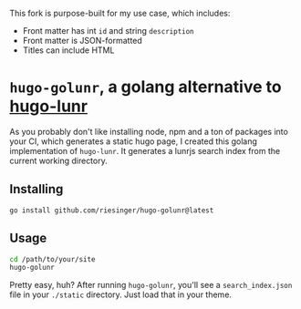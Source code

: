 This fork is purpose-built for my use case, which includes:

- Front matter has int `id` and string `description`
- Front matter is JSON-formatted
- Titles can include HTML

# `hugo-golunr`, a golang alternative to [hugo-lunr](https://www.npmjs.com/package/hugo-lunr)

As you probably don't like installing node, npm and a ton of packages into your CI, which generates
a static hugo page, I created this golang implementation of `hugo-lunr`. It generates a lunrjs
search index from the current working directory. 

## Installing

`go install github.com/riesinger/hugo-golunr@latest`

## Usage 

```sh
cd /path/to/your/site
hugo-golunr
```

Pretty easy, huh? After running `hugo-golunr`, you'll see a `search_index.json` file in your
`./static` directory. Just load that in your theme.


